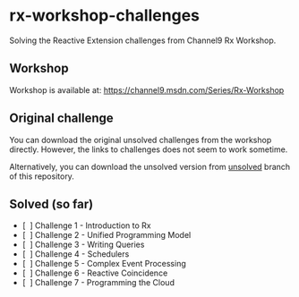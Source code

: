 # rx-workshop-challenges
Solving the Reactive Extension challenges from Channel9 Rx Workshop.

## Workshop
Workshop is available at: https://channel9.msdn.com/Series/Rx-Workshop

## Original challenge
You can download the original unsolved challenges from the workshop directly. 
However, the links to challenges does not seem to work sometime.

Alternatively, you can download the unsolved version from 
[unsolved](https://github.com/zpbappi/rx-workshop-challenges/tree/unsolved) branch of this repository.

## Solved (so far)
- [&nbsp;&nbsp;] Challenge 1 - Introduction to Rx
- [&nbsp;&nbsp;] Challenge 2 - Unified Programming Model
- [&nbsp;&nbsp;] Challenge 3 - Writing Queries
- [&nbsp;&nbsp;] Challenge 4 - Schedulers
- [&nbsp;&nbsp;] Challenge 5 - Complex Event Processing
- [&nbsp;&nbsp;] Challenge 6 - Reactive Coincidence
- [&nbsp;&nbsp;] Challenge 7 - Programming the Cloud